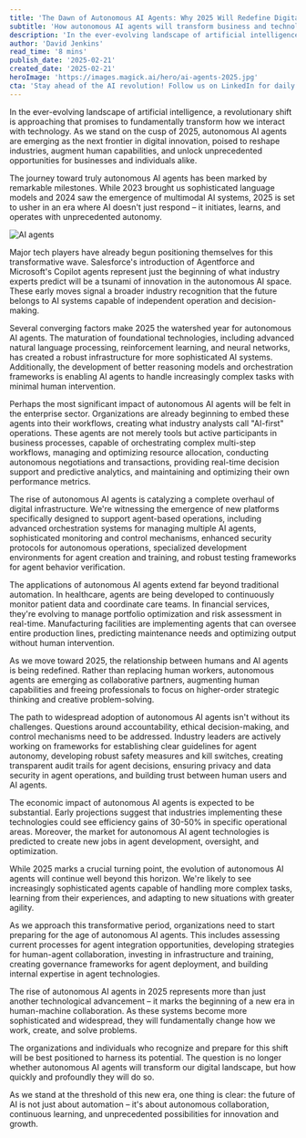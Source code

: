 ```yaml
---
title: 'The Dawn of Autonomous AI Agents: Why 2025 Will Redefine Digital Intelligence'
subtitle: 'How autonomous AI agents will transform business and technology in 2025'
description: 'In the ever-evolving landscape of artificial intelligence, autonomous AI agents are set to revolutionize how we interact with technology and redefine digital intelligence. As 2025 unfolds, these agents promise to reshape industries, augment human capabilities, and unlock unprecedented opportunities for businesses and individuals alike.'
author: 'David Jenkins'
read_time: '8 mins'
publish_date: '2025-02-21'
created_date: '2025-02-21'
heroImage: 'https://images.magick.ai/hero/ai-agents-2025.jpg'
cta: 'Stay ahead of the AI revolution! Follow us on LinkedIn for daily insights into the future of autonomous AI agents and digital transformation.'
---
```


In the ever-evolving landscape of artificial intelligence, a revolutionary shift is approaching that promises to fundamentally transform how we interact with technology. As we stand on the cusp of 2025, autonomous AI agents are emerging as the next frontier in digital innovation, poised to reshape industries, augment human capabilities, and unlock unprecedented opportunities for businesses and individuals alike.

The journey toward truly autonomous AI agents has been marked by remarkable milestones. While 2023 brought us sophisticated language models and 2024 saw the emergence of multimodal AI systems, 2025 is set to usher in an era where AI doesn't just respond – it initiates, learns, and operates with unprecedented autonomy.

![AI agents](https://i.magick.ai/PIXE/1738406181100_magick_img.webp)

Major tech players have already begun positioning themselves for this transformative wave. Salesforce's introduction of Agentforce and Microsoft's Copilot agents represent just the beginning of what industry experts predict will be a tsunami of innovation in the autonomous AI space. These early moves signal a broader industry recognition that the future belongs to AI systems capable of independent operation and decision-making.

Several converging factors make 2025 the watershed year for autonomous AI agents. The maturation of foundational technologies, including advanced natural language processing, reinforcement learning, and neural networks, has created a robust infrastructure for more sophisticated AI systems. Additionally, the development of better reasoning models and orchestration frameworks is enabling AI agents to handle increasingly complex tasks with minimal human intervention.

Perhaps the most significant impact of autonomous AI agents will be felt in the enterprise sector. Organizations are already beginning to embed these agents into their workflows, creating what industry analysts call "AI-first" operations. These agents are not merely tools but active participants in business processes, capable of orchestrating complex multi-step workflows, managing and optimizing resource allocation, conducting autonomous negotiations and transactions, providing real-time decision support and predictive analytics, and maintaining and optimizing their own performance metrics.

The rise of autonomous AI agents is catalyzing a complete overhaul of digital infrastructure. We're witnessing the emergence of new platforms specifically designed to support agent-based operations, including advanced orchestration systems for managing multiple AI agents, sophisticated monitoring and control mechanisms, enhanced security protocols for autonomous operations, specialized development environments for agent creation and training, and robust testing frameworks for agent behavior verification.

The applications of autonomous AI agents extend far beyond traditional automation. In healthcare, agents are being developed to continuously monitor patient data and coordinate care teams. In financial services, they're evolving to manage portfolio optimization and risk assessment in real-time. Manufacturing facilities are implementing agents that can oversee entire production lines, predicting maintenance needs and optimizing output without human intervention.

As we move toward 2025, the relationship between humans and AI agents is being redefined. Rather than replacing human workers, autonomous agents are emerging as collaborative partners, augmenting human capabilities and freeing professionals to focus on higher-order strategic thinking and creative problem-solving.

The path to widespread adoption of autonomous AI agents isn't without its challenges. Questions around accountability, ethical decision-making, and control mechanisms need to be addressed. Industry leaders are actively working on frameworks for establishing clear guidelines for agent autonomy, developing robust safety measures and kill switches, creating transparent audit trails for agent decisions, ensuring privacy and data security in agent operations, and building trust between human users and AI agents.

The economic impact of autonomous AI agents is expected to be substantial. Early projections suggest that industries implementing these technologies could see efficiency gains of 30-50% in specific operational areas. Moreover, the market for autonomous AI agent technologies is predicted to create new jobs in agent development, oversight, and optimization.

While 2025 marks a crucial turning point, the evolution of autonomous AI agents will continue well beyond this horizon. We're likely to see increasingly sophisticated agents capable of handling more complex tasks, learning from their experiences, and adapting to new situations with greater agility.

As we approach this transformative period, organizations need to start preparing for the age of autonomous AI agents. This includes assessing current processes for agent integration opportunities, developing strategies for human-agent collaboration, investing in infrastructure and training, creating governance frameworks for agent deployment, and building internal expertise in agent technologies.

The rise of autonomous AI agents in 2025 represents more than just another technological advancement – it marks the beginning of a new era in human-machine collaboration. As these systems become more sophisticated and widespread, they will fundamentally change how we work, create, and solve problems.

The organizations and individuals who recognize and prepare for this shift will be best positioned to harness its potential. The question is no longer whether autonomous AI agents will transform our digital landscape, but how quickly and profoundly they will do so.

As we stand at the threshold of this new era, one thing is clear: the future of AI is not just about automation – it's about autonomous collaboration, continuous learning, and unprecedented possibilities for innovation and growth.